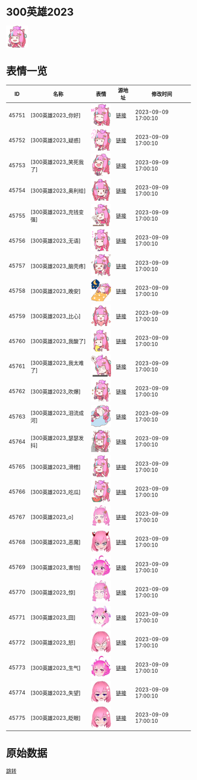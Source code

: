 # 300英雄2023

<img src="./cover.png" height="60" alt="cover" />

# 表情一览

|ID|名称|表情|源地址|修改时间|
|----|----|----|----|----|
|45751|[300英雄2023_你好]|<img src="./pic/045751_%5B300英雄2023_你好%5D.png" height="60" alt="你好"/>|[链接](https://i0.hdslb.com/bfs/garb/86bfe673cfc4f95c95c41564a7d833b6a2b67a83.png)|2023-09-09 17:00:10|
|45752|[300英雄2023_疑惑]|<img src="./pic/045752_%5B300英雄2023_疑惑%5D.png" height="60" alt="疑惑"/>|[链接](https://i0.hdslb.com/bfs/garb/7843b0fff86bfb1e0e1d241e8aea443ccf578037.png)|2023-09-09 17:00:10|
|45753|[300英雄2023_笑死我了]|<img src="./pic/045753_%5B300英雄2023_笑死我了%5D.png" height="60" alt="笑死我了"/>|[链接](https://i0.hdslb.com/bfs/garb/1fc525e095edee3403b40c312c5efe4a3e54401e.png)|2023-09-09 17:00:10|
|45754|[300英雄2023_奥利给]|<img src="./pic/045754_%5B300英雄2023_奥利给%5D.png" height="60" alt="奥利给"/>|[链接](https://i0.hdslb.com/bfs/garb/7a1c75a3c3a18b817150bf3d731b17cf19767cef.png)|2023-09-09 17:00:10|
|45755|[300英雄2023_充钱变强]|<img src="./pic/045755_%5B300英雄2023_充钱变强%5D.png" height="60" alt="充钱变强"/>|[链接](https://i0.hdslb.com/bfs/garb/9339d0b4d0088889aa63fd7d5076ca834d5d5581.png)|2023-09-09 17:00:10|
|45756|[300英雄2023_无语]|<img src="./pic/045756_%5B300英雄2023_无语%5D.png" height="60" alt="无语"/>|[链接](https://i0.hdslb.com/bfs/garb/688dbdf7813a747d196875ad3067d25aa0ff0a6b.png)|2023-09-09 17:00:10|
|45757|[300英雄2023_脑壳疼]|<img src="./pic/045757_%5B300英雄2023_脑壳疼%5D.png" height="60" alt="脑壳疼"/>|[链接](https://i0.hdslb.com/bfs/garb/245abd7cbe87f5ee7424919430a2573b3cda563c.png)|2023-09-09 17:00:10|
|45758|[300英雄2023_晚安]|<img src="./pic/045758_%5B300英雄2023_晚安%5D.png" height="60" alt="晚安"/>|[链接](https://i0.hdslb.com/bfs/garb/1d6b67bd7fe96561036ce1db9aeb535a0872b7d6.png)|2023-09-09 17:00:10|
|45759|[300英雄2023_比心]|<img src="./pic/045759_%5B300英雄2023_比心%5D.png" height="60" alt="比心"/>|[链接](https://i0.hdslb.com/bfs/garb/bc12e9eb4e6a5aba053f218a66cd7b00baa21a31.png)|2023-09-09 17:00:10|
|45760|[300英雄2023_我酸了]|<img src="./pic/045760_%5B300英雄2023_我酸了%5D.png" height="60" alt="我酸了"/>|[链接](https://i0.hdslb.com/bfs/garb/bdae72364658c8e63c5fb23ca2c5935dea42037e.png)|2023-09-09 17:00:10|
|45761|[300英雄2023_我太难了]|<img src="./pic/045761_%5B300英雄2023_我太难了%5D.png" height="60" alt="我太难了"/>|[链接](https://i0.hdslb.com/bfs/garb/613574a70a39ed6411665683b505b8b272595e22.png)|2023-09-09 17:00:10|
|45762|[300英雄2023_吹爆]|<img src="./pic/045762_%5B300英雄2023_吹爆%5D.png" height="60" alt="吹爆"/>|[链接](https://i0.hdslb.com/bfs/garb/1ffd69dd096573abcef0e9c52778fa420b029727.png)|2023-09-09 17:00:10|
|45763|[300英雄2023_泪流成河]|<img src="./pic/045763_%5B300英雄2023_泪流成河%5D.png" height="60" alt="泪流成河"/>|[链接](https://i0.hdslb.com/bfs/garb/b4cd4b19f80bb4f67aeac6fa500fd1ac6689176c.png)|2023-09-09 17:00:10|
|45764|[300英雄2023_瑟瑟发抖]|<img src="./pic/045764_%5B300英雄2023_瑟瑟发抖%5D.png" height="60" alt="瑟瑟发抖"/>|[链接](https://i0.hdslb.com/bfs/garb/8bb1507a39b337844385946850f659f638f6bd5d.png)|2023-09-09 17:00:10|
|45765|[300英雄2023_滑稽]|<img src="./pic/045765_%5B300英雄2023_滑稽%5D.png" height="60" alt="滑稽"/>|[链接](https://i0.hdslb.com/bfs/garb/8f2ff435c78da73a39c38338b72aaa6d680edc40.png)|2023-09-09 17:00:10|
|45766|[300英雄2023_吃瓜]|<img src="./pic/045766_%5B300英雄2023_吃瓜%5D.png" height="60" alt="吃瓜"/>|[链接](https://i0.hdslb.com/bfs/garb/9ff5c4f396fb4170b3e7a6ec27ddaf9e2e268975.png)|2023-09-09 17:00:10|
|45767|[300英雄2023_o]|<img src="./pic/045767_%5B300英雄2023_o%5D.png" height="60" alt="o"/>|[链接](https://i0.hdslb.com/bfs/garb/1bb1af0561c537e0208412ade7c56186c59b8cf0.png)|2023-09-09 17:00:10|
|45768|[300英雄2023_恶魔]|<img src="./pic/045768_%5B300英雄2023_恶魔%5D.png" height="60" alt="恶魔"/>|[链接](https://i0.hdslb.com/bfs/garb/77465588832b5b370280a4e53956015decbfcc90.png)|2023-09-09 17:00:10|
|45769|[300英雄2023_害怕]|<img src="./pic/045769_%5B300英雄2023_害怕%5D.png" height="60" alt="害怕"/>|[链接](https://i0.hdslb.com/bfs/garb/794847bd7404d55c68895813b85465f0da07861d.png)|2023-09-09 17:00:10|
|45770|[300英雄2023_惊]|<img src="./pic/045770_%5B300英雄2023_惊%5D.png" height="60" alt="惊"/>|[链接](https://i0.hdslb.com/bfs/garb/d6cb9837a259ea0d579f0d17e0272246c2540dfa.png)|2023-09-09 17:00:10|
|45771|[300英雄2023_囧]|<img src="./pic/045771_%5B300英雄2023_囧%5D.png" height="60" alt="囧"/>|[链接](https://i0.hdslb.com/bfs/garb/96d2f3cd57269c3212f9943948ef4fc2cc6f5018.png)|2023-09-09 17:00:10|
|45772|[300英雄2023_怒]|<img src="./pic/045772_%5B300英雄2023_怒%5D.png" height="60" alt="怒"/>|[链接](https://i0.hdslb.com/bfs/garb/d73a8fd730ccc182bd2c79f1a865d1863e6a5a60.png)|2023-09-09 17:00:10|
|45773|[300英雄2023_生气]|<img src="./pic/045773_%5B300英雄2023_生气%5D.png" height="60" alt="生气"/>|[链接](https://i0.hdslb.com/bfs/garb/4897eeac8138481ace56e589d93d6317a29c131e.png)|2023-09-09 17:00:10|
|45774|[300英雄2023_失望]|<img src="./pic/045774_%5B300英雄2023_失望%5D.png" height="60" alt="失望"/>|[链接](https://i0.hdslb.com/bfs/garb/af25b58ed984015d565d8b87e279e230ee038962.png)|2023-09-09 17:00:10|
|45775|[300英雄2023_眨眼]|<img src="./pic/045775_%5B300英雄2023_眨眼%5D.png" height="60" alt="眨眼"/>|[链接](https://i0.hdslb.com/bfs/garb/b79d866d37589cf3fe58c01e1ad490a1c787982a.png)|2023-09-09 17:00:10|

# 原始数据

[跳转](./raw.json)

